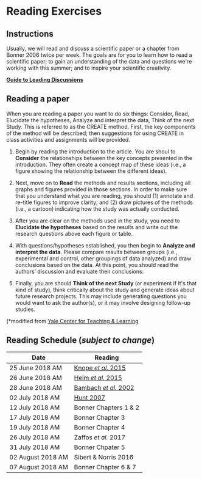 # Reading Exercises

## Instructions

Usually, we will read and discuss a scientific paper or a chapter from Bonner 2006 twice per week. The goals are for you to learn how to read a scientific paper; to gain an understanding of the data and questions we're working with this summer; and to inspire your scientific creativity.

**[Guide to Leading Discussions](LeadingDiscussion.md)**

## Reading a paper

When you are reading a paper you want to do six things: Consider, Read, Elucidate the hypotheses, Analyze and interpret the data, Think of the next Study. This is referred to as the CREATE method. First, the key components of the method will be described; then suggestions for using CREATE in class activities and assignments will be provided.

1. Begin by reading the introduction to the article. You are shoul to **Consider** the relationships between the key concepts presented in the introduction. They often create a concept map of these ideas (i.e., a figure showing the relationship between the different ideas).

2. Next, move on to **Read** the methods and results sections, including all graphs and figures provided in those sections. In order to make sure that you understand what you are reading, you should (1) annotate and re-title figures to improve clarity; and (2) draw pictures of the methods (i.e., a cartoon) indicating how the study was actually conducted.

3. After you are clear on the methods used in the study, you need to **Elucidate the hypotheses** based on the results and write out the research questions above each figure or table.

4. With questions/hypotheses established, you then begin to **Analyze and interpret the data**. Please compare results between groups (i.e., experimental and control, other groupings of data analyzed) and draw conclusions based on the data. At this point, you should read the authors’ discussion and evaluate their conclusions.


5. Finally, you are should **Think of the next Study** (or experiment if it's that kind of study), think critically about the study and generate ideas about future research projects. This may include generating questions you would want to ask the author(s), or it may involve designing follow-up studies.

(*modified from [Yale Center for Teaching & Learning](https://ctl.yale.edu/teaching/ideas-teaching/teaching-journal-articles)

## Reading Schedule (*subject to change*)

Date | Reading
---- | -----
25 June 2018 AM | [Knope *et al.* 2015](papers/KnopeEtAl2015.pdf)
26 June 2018 AM | [Heim *et al.* 2015](papers/HeimEtAl2015.pdf)
28 June 2018 AM | [Bambach *et al.* 2002](papers/BambacbEtAl2002.pdf)
02 July 2018 AM | [Hunt 2007](papers/Hunt2007.pdf)
12 July 2018 AM | Bonner Chapters 1 & 2
17 July 2018 AM | Bonner Chapter 3
19 July 2018 AM | Bonner Chapter 4
26 July 2018 AM | Zaffos *et al.* 2017
31 July 2018 AM | Bonner Chpater 5
02 August 2018 AM | Sibert & Norris 2016
07 August 2018 AM | Bonner Chapter 6 & 7
